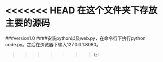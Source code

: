 <<<<<<< HEAD
在这个文件夹下存放主要的源码
=======
###version1.0
####安装python以及web.py，在命令行下执行python code.py。之后在浏览器下输入127.0.0.1:8080。
>>>>>>> lzl
